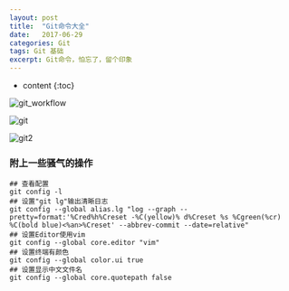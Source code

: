 ```yaml
---
layout: post
title:  "Git命令大全"
date:   2017-06-29
categories: Git
tags: Git 基础
excerpt: Git命令，怕忘了，留个印象
---
```


* content
{:toc}

![git_workflow](http://o9sr52njy.bkt.clouddn.com/git%E5%B7%A5%E4%BD%9C%E6%B5%81%E7%A8%8B.png)

![git](http://o9sr52njy.bkt.clouddn.com/git.png)

![git2](http://o9sr52njy.bkt.clouddn.com/git2.png) 



### 附上一些骚气的操作

```shell
## 查看配置
git config -l
## 设置"git lg"输出清晰日志
git	config --global alias.lg "log --graph --pretty=format:'%Cred%h%Creset -%C(yellow)% d%Creset %s %Cgreen(%cr) %C(bold blue)<%an>%Creset' --abbrev-commit --date=relative"
## 设置Editor使用vim
git config --global core.editor "vim"
## 设置终端有颜色
git config --global color.ui true
## 设置显示中文文件名
git config --global core.quotepath false
```

